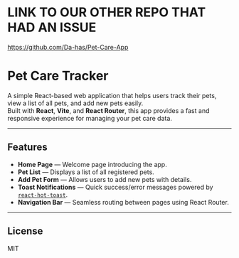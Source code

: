 # LINK TO OUR OTHER REPO THAT HAD AN ISSUE

https://github.com/Da-has/Pet-Care-App

# Pet Care Tracker

A simple React-based web application that helps users track their pets, view a list of all pets, and add new pets easily.  
Built with **React**, **Vite**, and **React Router**, this app provides a fast and responsive experience for managing your pet care data.

---

## Features

- **Home Page** — Welcome page introducing the app.
- **Pet List** — Displays a list of all registered pets.
- **Add Pet Form** — Allows users to add new pets with details.
- **Toast Notifications** — Quick success/error messages powered by [`react-hot-toast`](https://react-hot-toast.com/).
- **Navigation Bar** — Seamless routing between pages using React Router.

---

## License

MIT
